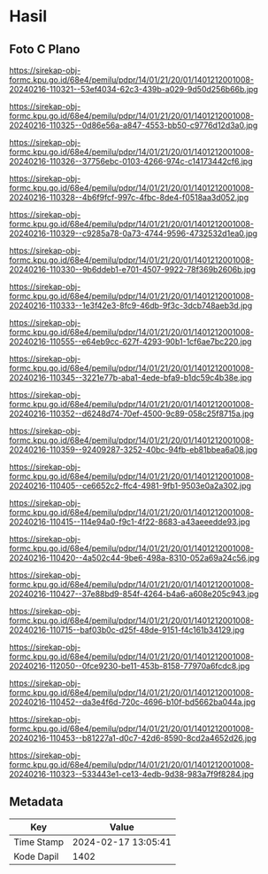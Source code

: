 # Hasil

## Foto C Plano

https://sirekap-obj-formc.kpu.go.id/68e4/pemilu/pdpr/14/01/21/20/01/1401212001008-20240216-110321--53ef4034-62c3-439b-a029-9d50d256b66b.jpg

https://sirekap-obj-formc.kpu.go.id/68e4/pemilu/pdpr/14/01/21/20/01/1401212001008-20240216-110325--0d86e56a-a847-4553-bb50-c9776d12d3a0.jpg

https://sirekap-obj-formc.kpu.go.id/68e4/pemilu/pdpr/14/01/21/20/01/1401212001008-20240216-110326--37756ebc-0103-4266-974c-c14173442cf6.jpg

https://sirekap-obj-formc.kpu.go.id/68e4/pemilu/pdpr/14/01/21/20/01/1401212001008-20240216-110328--4b6f9fcf-997c-4fbc-8de4-f0518aa3d052.jpg

https://sirekap-obj-formc.kpu.go.id/68e4/pemilu/pdpr/14/01/21/20/01/1401212001008-20240216-110329--c9285a78-0a73-4744-9596-4732532d1ea0.jpg

https://sirekap-obj-formc.kpu.go.id/68e4/pemilu/pdpr/14/01/21/20/01/1401212001008-20240216-110330--9b6ddeb1-e701-4507-9922-78f369b2606b.jpg

https://sirekap-obj-formc.kpu.go.id/68e4/pemilu/pdpr/14/01/21/20/01/1401212001008-20240216-110333--1e3f42e3-8fc9-46db-9f3c-3dcb748aeb3d.jpg

https://sirekap-obj-formc.kpu.go.id/68e4/pemilu/pdpr/14/01/21/20/01/1401212001008-20240216-110555--e64eb9cc-627f-4293-90b1-1cf6ae7bc220.jpg

https://sirekap-obj-formc.kpu.go.id/68e4/pemilu/pdpr/14/01/21/20/01/1401212001008-20240216-110345--3221e77b-aba1-4ede-bfa9-b1dc59c4b38e.jpg

https://sirekap-obj-formc.kpu.go.id/68e4/pemilu/pdpr/14/01/21/20/01/1401212001008-20240216-110352--d6248d74-70ef-4500-9c89-058c25f8715a.jpg

https://sirekap-obj-formc.kpu.go.id/68e4/pemilu/pdpr/14/01/21/20/01/1401212001008-20240216-110359--92409287-3252-40bc-94fb-eb81bbea6a08.jpg

https://sirekap-obj-formc.kpu.go.id/68e4/pemilu/pdpr/14/01/21/20/01/1401212001008-20240216-110405--ce6652c2-ffc4-4981-9fb1-9503e0a2a302.jpg

https://sirekap-obj-formc.kpu.go.id/68e4/pemilu/pdpr/14/01/21/20/01/1401212001008-20240216-110415--114e94a0-f9c1-4f22-8683-a43aeeedde93.jpg

https://sirekap-obj-formc.kpu.go.id/68e4/pemilu/pdpr/14/01/21/20/01/1401212001008-20240216-110420--4a502c44-9be6-498a-8310-052a69a24c56.jpg

https://sirekap-obj-formc.kpu.go.id/68e4/pemilu/pdpr/14/01/21/20/01/1401212001008-20240216-110427--37e88bd9-854f-4264-b4a6-a608e205c943.jpg

https://sirekap-obj-formc.kpu.go.id/68e4/pemilu/pdpr/14/01/21/20/01/1401212001008-20240216-110715--baf03b0c-d25f-48de-9151-f4c161b34129.jpg

https://sirekap-obj-formc.kpu.go.id/68e4/pemilu/pdpr/14/01/21/20/01/1401212001008-20240216-112050--0fce9230-be11-453b-8158-77970a6fcdc8.jpg

https://sirekap-obj-formc.kpu.go.id/68e4/pemilu/pdpr/14/01/21/20/01/1401212001008-20240216-110452--da3e4f6d-720c-4696-b10f-bd5662ba044a.jpg

https://sirekap-obj-formc.kpu.go.id/68e4/pemilu/pdpr/14/01/21/20/01/1401212001008-20240216-110453--b81227a1-d0c7-42d6-8590-8cd2a4652d26.jpg

https://sirekap-obj-formc.kpu.go.id/68e4/pemilu/pdpr/14/01/21/20/01/1401212001008-20240216-110323--533443e1-ce13-4edb-9d38-983a7f9f8284.jpg


## Metadata

| Key        | Value               |
| ---------- | ------------------- |
| Time Stamp | 2024-02-17 13:05:41 |
| Kode Dapil | 1402                |



